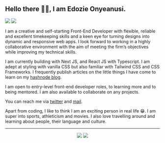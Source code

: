 <h2>Hello there 👋🏾, I am Edozie Onyeanusi.</h2>

<!--[![wakatime](https://wakatime.com/badge/user/1085513a-b7b4-4ff8-9f1d-ee14881805b1.svg)](https://wakatime.com/@1085513a-b7b4-4ff8-9f1d-ee14881805b1?style=flat-square) -->
![](https://edozie.deno.dev/api/badge?style=flat-square)
<a href = "https://fynnbarr.hashnode.dev/">
<img src="https://img.shields.io/badge/Hashnode-2962FF?style=for-the-badge&logo=hashnode&logoColor=white" /> 
</a>


<p>
I am a creative and self-starting Front-End Developer with flexible, reliable and excellent timekeeping skills and a keen eye for turning designs into dynamic and responsive web apps. I look forward to working in a highly collaborative environment with the aim of meeting the firm’s objectives while improving my technical skills.

I am currently building with Next JS, and React JS with Typescript. I am adept at styling with vanilla CSS but also familiar with Tailwind CSS and CSS Frameworks. I frequently publish articles on the little things I have come to learn on my <a href = "https://fynnbarr.hashnode.dev/">hashnode blog</a>.
</p>

<p>
I am open to entry-level front-end developer roles, to learning more and to being mentored. I am also available to collaborate on any projects.
</p>

<p>You can reach me via <a href = "https://twitter.com/fynnbarr"> twitter</a> and <a href = "mailto:pyhnnedo@gmail.com">mail</a>.</p>

<p>
Apart from coding, I like to think I am an exciting person in real life 😁. I am super into sports, athleticism and movies. I also love travelling around and learning about people, their language and culture.
</p>

<hr/>

<p align = "center">
  <img src = "https://github-readme-stats.vercel.app/api?username=fedozie&show_icons=true&count_private=true&theme=gotham&hide_border=false&bg_color=00000000"/>
  <img src = "https://github-readme-stats.vercel.app/api/top-langs/?username=fedozie&layout=compact&hide_border=false&theme=gotham&bg_color=00000000"/>
</p>



